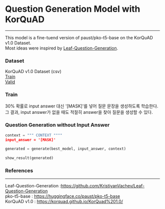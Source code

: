 # Question Generation Model with KorQuAD
___

This model is a fine-tuend version of paust/pko-t5-base on the KorQuAD v1.0 Dataset.  
Most ideas were inspired by [Leaf-Question-Generation](https://github.com/KristiyanVachev/Leaf-Question-Generation).

### Dataset
KorQuAD v1.0 Dataset (csv)  
[Train](https://drive.google.com/file/d/1p0LYPBQE8OW6XRFEW5nxc8P03wgD_plE/view?usp=sharing)  
[Valid](https://drive.google.com/file/d/1O0-8BCsYn3PpEmIUjiEBnPz4sBBmQmud/view?usp=sharing)  

### Train

30% 확률로 input answer 대신 '[MASK]'를 넣어 질문 문장을 생성하도록 학습한다.  
그 결과, input answer가 없을 때도 적절히 answer을 찾아 질문을 생성할 수 있다.

### Question Generation without Input Answer

```python
context = """ CONTEXT """"
input_answer = '[MASK]'
        
generated = generate(best_model, input_answer, context)
        
show_result(generated)
```

### References
____
Leaf-Question-Generation :https://github.com/KristiyanVachev/Leaf-Question-Generation  
pko-t5-base : https://huggingface.co/paust/pko-t5-base  
KorQuAD v1.0 : https://korquad.github.io/KorQuad%201.0/

